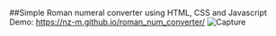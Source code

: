 ##Simple Roman numeral converter using HTML, CSS and Javascript
Demo: https://nz-m.github.io/roman_num_converter/
![Capture](https://user-images.githubusercontent.com/87283264/161228238-7d069853-0cea-4d89-bde8-049df20a1520.JPG)
